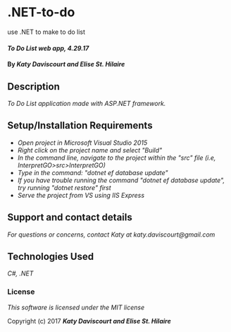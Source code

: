 # .NET-to-do
use .NET to make to do list

#### _To Do List web app, 4.29.17_

#### By _**Katy Daviscourt and Elise St. Hilaire**_

## Description

_To Do List application made with ASP.NET framework._

## Setup/Installation Requirements

* _Open project in Microsoft Visual Studio 2015_
* _Right click on the project name and select "Build"_
* _In the command line, navigate to the project within the "src" file (i.e, InterpretGO>src>InterpretGO)_
* _Type in the command: "dotnet ef database update"_
* _If you have trouble running the command "dotnet ef database update", try running "dotnet restore" first_
* _Serve the project from VS using IIS Express_

## Support and contact details

_For questions or concerns, contact Katy at katy.daviscourt@gmail.com_

## Technologies Used

_C#, .NET_

### License

*This software is licensed under the MIT license*

Copyright (c) 2017 **_Katy Daviscourt and Elise St. Hilaire_**
